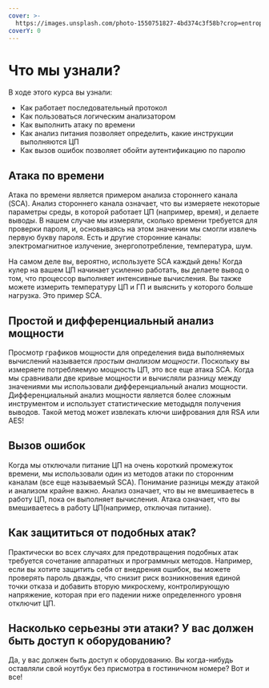 ```yaml
---
cover: >-
  https://images.unsplash.com/photo-1550751827-4bd374c3f58b?crop=entropy&cs=srgb&fm=jpg&ixid=MnwxOTcwMjR8MHwxfHNlYXJjaHwyfHxjeWJlcnxlbnwwfHx8fDE2MzYyODE0OTQ&ixlib=rb-1.2.1&q=85
coverY: 0
---
```


# Что мы узнали?

В ходе этого курса вы узнали:&#x20;

* Как работает последовательный протокол&#x20;
* Как пользоваться логическим анализатором&#x20;
* Как выполнить атаку по времени
* &#x20;Как анализ питания позволяет определить, какие инструкции выполняются ЦП&#x20;
* Как вызов ошибок позволяет обойти аутентификацию по паролю

## Атака по времени

Атака по времени является примером анализа стороннего канала (SCA). Анализ стороннего канала означает, что вы измеряете некоторые параметры среды, в которой работает ЦП (например, время), и делаете выводы. В нашем случае мы измеряли, сколько времени требуется для проверки пароля, и, основываясь на этом значении мы смогли извлечь первую букву пароля. Есть и другие сторонние каналы: электромагнитное излучение, энергопотребление, температура, шум.&#x20;

На самом деле вы, вероятно, используете SCA каждый день! Когда кулер на вашем ЦП начинает усиленно работать, вы делаете вывод о том, что процессор выполняет интенсивные вычисления. Вы также можете измерить температуру ЦП и ГП и выяснить у которого больше нагрузка. Это пример SCA.

## Простой и дифференциальный анализ мощности

Просмотр графиков мощности для определения вида выполняемых вычислений называется _простым анализом мощности_. Поскольку вы измеряете потребляемую мощность ЦП, это все еще атака SCA. Когда мы сравнивали две кривые мощности и вычисляли разницу между значениями мы использовали дифференциальный анализ мощности. Дифференциальный анализ мощности является более сложным инструментом и использует статистические методыдля получения выводов. Такой метод может извлекать ключи шифрования для RSA или AES!&#x20;

## Вызов ошибок

Когда мы отключали питание ЦП на очень короткий промежуток времени, мы использовали один из методов атаки по сторонним каналам (все еще называемый SCA). Понимание разницы между атакой и анализом крайне важно. Анализ означает, что вы не вмешиваетесь в работу ЦП, пока он выполняет вычисления. Атака означает, что вы вмешиваетесь в работу ЦП(например, отключая питание).

## Как защититься от подобных атак?&#x20;

Практически во всех случаях для предотвращения подобных атак требуется сочетание аппаратных и программных методов. Например, если вы хотите защитить себя от внедрения ошибок, вы можете проверять пароль дважды, что снизит риск возникновения единой точки отказа и добавить вторую микросхему, контролирующую напряжение, которая при его падении ниже определенного уровня отключит ЦП.

## Насколько серьезны эти атаки? У вас должен быть доступ к оборудованию?&#x20;

Да, у вас должен быть доступ к оборудованию. Вы когда-нибудь оставляли свой ноутбук без присмотра в гостиничном номере? Вот и все!&#x20;
